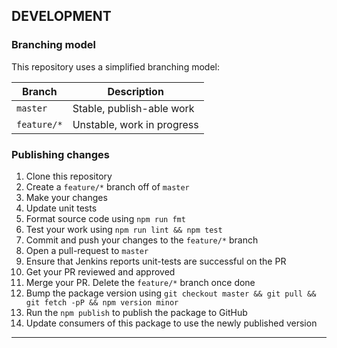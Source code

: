 ## DEVELOPMENT

### Branching model

This repository uses a simplified branching model:

| Branch      | Description                |
| ----------- | -------------------------- |
| `master`    | Stable, publish-able work  |
| `feature/*` | Unstable, work in progress |

### Publishing changes

1.  Clone this repository
2.  Create a `feature/*` branch off of `master`
3.  Make your changes
4.  Update unit tests
5.  Format source code using `npm run fmt`
6.  Test your work using `npm run lint && npm test`
7.  Commit and push your changes to the `feature/*` branch
8.  Open a pull-request to `master`
9.  Ensure that Jenkins reports unit-tests are successful on the PR
10. Get your PR reviewed and approved
11. Merge your PR. Delete the `feature/*` branch once done
12. Bump the package version using `git checkout master && git pull && git fetch -pP && npm version minor`
13. Run the `npm publish` to publish the package to GitHub
14. Update consumers of this package to use the newly published version

* * *

